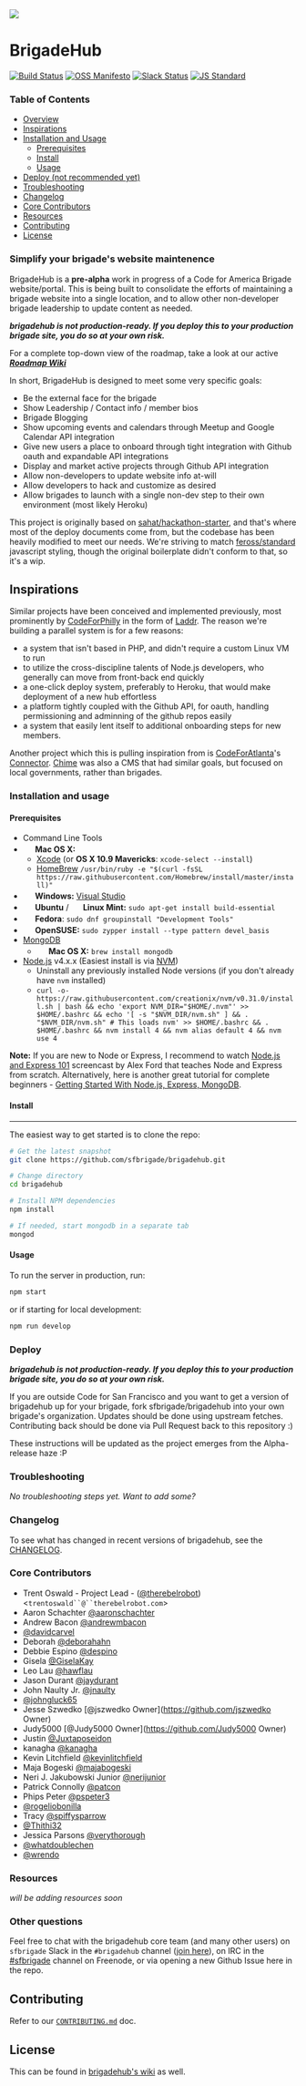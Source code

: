 <img src="/assets/rasterized/logo-banner-color-white.png" />

# BrigadeHub

[![Build Status](https://travis-ci.org/sfbrigade/brigadehub.svg?branch=edge)](https://travis-ci.org/sfbrigade/brigadehub)
[![OSS Manifesto](https://img.shields.io/badge/OSS-Manifesto-green.svg?style=flat)](http://ossmanifesto.org/)
[![Slack Status](https://sfbrigade-slackin.herokuapp.com/badge.svg)](https://sfbrigade-slackin.herokuapp.com/)
[![JS Standard](https://img.shields.io/badge/JS-Standard-yellow.svg?style=flat)](https://github.com/feross/standard)

### Table of Contents

- [Overview](#simplify-your-brigades-website-maintenence)
- [Inspirations](#inspirations)
- [Installation and Usage](#installation-and-usage)
  - [Prerequisites](#prerequisites)
  - [Install](#install)
  - [Usage](#usage)
- [Deploy (not recommended yet)](#deploy)
- [Troubleshooting](#troubleshooting)
- [Changelog](#changelog)
- [Core Contributors](#core-contributors)
- [Resources](#resources)
- [Contributing](#contributing)
- [License](#license)

### Simplify your brigade's website maintenence

BrigadeHub is a **pre-alpha** work in progress of a Code for America Brigade website/portal. This is being built to consolidate the efforts of maintaining a brigade website into a single location, and to allow other non-developer brigade leadership to update content as needed.

***brigadehub is not production-ready. If you deploy this to your production brigade site, you do so at your own risk.***

For a complete top-down view of the roadmap, take a look at our active ***[Roadmap Wiki](https://github.com/sfbrigade/brigadehub/wiki/Roadmap)***

In short, BrigadeHub is designed to meet some very specific goals:

- Be the external face for the brigade
- Show Leadership / Contact info / member bios
- Brigade Blogging
- Show upcoming events and calendars through Meetup and Google Calendar API integration
- Give new users a place to onboard through tight integration with Github oauth and expandable API integrations
- Display and market active projects through Github API integration
- Allow non-developers to update website info at-will
- Allow developers to hack and customize as desired
- Allow brigades to launch with a single non-dev step to their own environment (most likely Heroku)

This project is originally based on [sahat/hackathon-starter](https://github.com/sahat/hackathon-starter), and that's where most of the deploy documents come from, but the codebase has been heavily modified to meet our needs. We're striving to match [feross/standard](https://github.com/feross/standard) javascript styling, though the original boilerplate didn't conform to that, so it's a wip.

Inspirations
------------

Similar projects have been conceived and implemented previously, most prominently by [CodeForPhilly](https://codeforphilly.org/) in the form of [Laddr](https://github.com/CfABrigadePhiladelphia/laddr). The reason we're building a parallel system is for a few reasons:

- a system that isn't based in PHP, and didn't require a custom Linux VM to run
- to utilize the cross-discipline talents of Node.js developers, who generally can move from front-back end quickly
- a one-click deploy system, preferably to Heroku, that would make deployment of a new hub effortless
- a platform tightly coupled with the Github API, for oauth, handling permissioning and adminning of the github repos easily
- a system that easily lent itself to additional onboarding steps for new members.

Another project which this is pulling inspiration from is [CodeForAtlanta](http://www.codeforatlanta.org/)'s [Connector](https://github.com/codeforatlanta/connector). [Chime](https://github.com/chimecms/chime) was also a CMS that had similar goals, but focused on local governments, rather than brigades.

### Installation and usage
#### Prerequisites

- Command Line Tools
 - <img src="http://deluge-torrent.org/images/apple-logo.gif" height="17">&nbsp;**Mac OS X:**
   - [Xcode](https://itunes.apple.com/us/app/xcode/id497799835?mt=12) (or **OS X 10.9 Mavericks**: `xcode-select --install`)
    - [HomeBrew](http://brew.sh) `/usr/bin/ruby -e "$(curl -fsSL https://raw.githubusercontent.com/Homebrew/install/master/install)"`
 - <img src="http://dc942d419843af05523b-ff74ae13537a01be6cfec5927837dcfe.r14.cf1.rackcdn.com/wp-content/uploads/windows-8-50x50.jpg" height="17">&nbsp;**Windows:** [Visual Studio](http://www.visualstudio.com/downloads/download-visual-studio-vs#d-express-windows-8)
 - <img src="https://lh5.googleusercontent.com/-2YS1ceHWyys/AAAAAAAAAAI/AAAAAAAAAAc/0LCb_tsTvmU/s46-c-k/photo.jpg" height="17">&nbsp;**Ubuntu** / <img src="https://upload.wikimedia.org/wikipedia/commons/3/3f/Logo_Linux_Mint.png" height="17">&nbsp;**Linux Mint:** `sudo apt-get install build-essential`
 - <img src="http://i1-news.softpedia-static.com/images/extra/LINUX/small/slw218news1.png" height="17">&nbsp;**Fedora**: `sudo dnf groupinstall "Development Tools"`
 - <img src="https://en.opensuse.org/images/b/be/Logo-geeko_head.png" height="17">&nbsp;**OpenSUSE:** `sudo zypper install --type pattern devel_basis`
- [MongoDB](https://www.mongodb.org/downloads)
  - <img src="http://deluge-torrent.org/images/apple-logo.gif" height="17">&nbsp;**Mac OS X:** `brew install mongodb`
- [Node.js](http://nodejs.org) v4.x.x (Easiest install is via [NVM](https://github.com/creationix/nvm))
  - Uninstall any previously installed Node versions (if you don't already have `nvm` installed)
  - `curl -o- https://raw.githubusercontent.com/creationix/nvm/v0.31.0/install.sh | bash && echo 'export NVM_DIR="$HOME/.nvm"' >> $HOME/.bashrc && echo '[ -s "$NVM_DIR/nvm.sh" ] && . "$NVM_DIR/nvm.sh" # This loads nvm' >> $HOME/.bashrc && . $HOME/.bashrc && nvm install 4 && nvm alias default 4 && nvm use 4`


**Note:** If you are new to Node or Express, I recommend to watch
[Node.js and Express 101](https://www.youtube.com/watch?v=BN0JlMZCtNU)
screencast by Alex Ford that teaches Node and Express from scratch. Alternatively,
here is another great tutorial for complete beginners - [Getting Started With Node.js, Express, MongoDB](http://cwbuecheler.com/web/tutorials/2013/node-express-mongo/).

#### Install
---------------

The easiest way to get started is to clone the repo:

```bash
# Get the latest snapshot
git clone https://github.com/sfbrigade/brigadehub.git

# Change directory
cd brigadehub

# Install NPM dependencies
npm install

# If needed, start mongodb in a separate tab
mongod
```

#### Usage

To run the server in production, run:

```bash
npm start
```

or if starting for local development:

```bash
npm run develop
```

### Deploy

***brigadehub is not production-ready. If you deploy this to your production brigade site, you do so at your own risk.***

If you are outside Code for San Francisco and you want to get a version of brigadehub up for your brigade, fork sfbrigade/brigadehub into your own brigade's organization. Updates should be done using upstream fetches. Contributing back should be done via Pull Request back to this repository :)

These instructions will be updated as the project emerges from the Alpha-release haze :P

### Troubleshooting

*No troubleshooting steps yet. Want to add some?*

### Changelog

To see what has changed in recent versions of brigadehub, see the [CHANGELOG](./.github/CHANGELOG.md).

### Core Contributors

- Trent Oswald - Project Lead - ([@therebelrobot](https://github.com/therebelrobot)) <`trentoswald``@``therebelrobot.com`>
- Aaron Schachter [@aaronschachter](https://github.com/aaronschachter)
- Andrew Bacon [@andrewmbacon](https://github.com/andrewmbacon)
- [@davidcarvel](https://github.com/davidcarvel)
- Deborah [@deborahahn](https://github.com/deborahahn)
- Debbie Espino [@despino](https://github.com/despino)
- Gisela [@GiselaKay](https://github.com/GiselaKay)
- Leo Lau [@hawflau](https://github.com/hawflau)
- Jason Durant [@jaydurant](https://github.com/jaydurant)
- John Naulty Jr. [@jnaulty](https://github.com/jnaulty)
- [@johngluck65](https://github.com/johngluck65)
- Jesse Szwedko [@jszwedko Owner](https://github.com/jszwedko Owner)
- Judy5000 [@Judy5000 Owner](https://github.com/Judy5000 Owner)
- Justin [@Juxtaposeidon](https://github.com/Juxtaposeidon)
- kanagha [@kanagha](https://github.com/kanagha)
- Kevin Litchfield [@kevinlitchfield](https://github.com/kevinlitchfield)
- Maja Bogeski [@majabogeski](https://github.com/majabogeski)
- Neri J. Jakubowski Junior [@nerijunior](https://github.com/nerijunior)
- Patrick Connolly [@patcon](https://github.com/patcon)
- Phips Peter [@pspeter3](https://github.com/pspeter3)
- [@rogeliobonilla](https://github.com/rogeliobonilla)
- Tracy [@spiffysparrow](https://github.com/spiffysparrow)
- [@Thithi32](https://github.com/Thithi32)
- Jessica Parsons [@verythorough](https://github.com/verythorough)
- [@whatdoublechen](https://github.com/whatdoublechen)
- [@wrendo](https://github.com/wrendo)

### Resources

*will be adding resources soon*

### Other questions

Feel free to chat with the brigadehub core team (and many other users) on `sfbrigade` Slack in the `#brigadehub` channel ([join here](http://c4sf.me/slack)), on IRC in the [#sfbrigade](irc://irc.freenode.net/sfbrigade) channel on Freenode, or via opening a new Github Issue here in the repo.

## Contributing

Refer to our [`CONTRIBUTING.md`](/.github/CONTRIBUTING.md) doc.

## License

This can be found in [brigadehub's wiki](https://github.com/sfbrigade/brigadehub/wiki/License) as well.
